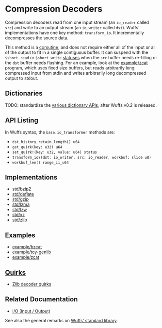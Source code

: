 # Compression Decoders

Compression decoders read from one input stream (an `io_reader` called `src`)
and write to an output stream (an `io_writer` called `dst`). Wuffs'
implementations have one key method: `transform_io`. It incrementally
decompresses the source data.

This method is a [coroutine](/doc/note/coroutines.md), and does not require
either all of the input or all of the output to fit in a single contiguous
buffer. It can suspend with the `$short_read` or `$short_write`
[statuses](/doc/note/statuses.md) when the `src` buffer needs re-filling or the
`dst` buffer needs flushing. For an example, look at the
[example/zcat](/example/zcat/zcat.c) program, which uses fixed size buffers,
but reads arbitrarily long compressed input from stdin and writes arbitrarily
long decompressed output to stdout.


## Dictionaries

TODO: standardize the [various dictionary
APIs](https://github.com/google/wuffs/issues/73), after Wuffs v0.2 is released.


## API Listing

In Wuffs syntax, the `base.io_transformer` methods are:

- `dst_history_retain_length() u64`
- `get_quirk(key: u32) u64`
- `set_quirk!(key: u32, value: u64) status`
- `transform_io?(dst: io_writer, src: io_reader, workbuf: slice u8)`
- `workbuf_len() range_ii_u64`


## Implementations

- [std/bzip2](/std/bzip2)
- [std/deflate](/std/deflate)
- [std/gzip](/std/gzip)
- [std/lzma](/std/lzma)
- [std/lzw](/std/lzw)
- [std/xz](/std/xz)
- [std/zlib](/std/zlib)


## Examples

- [example/bzcat](/example/bzcat)
- [example/toy-genlib](/example/toy-genlib)
- [example/zcat](/example/zcat)


## [Quirks](/doc/note/quirks.md)

- [Zlib decoder quirks](/std/zlib/decode_quirks.wuffs)


## Related Documentation

- [I/O (Input / Output)](/doc/note/io-input-output.md)

See also the general remarks on [Wuffs' standard library](/doc/std/README.md).
